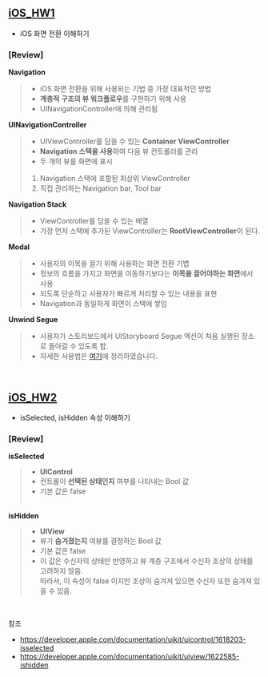 ## [iOS_HW1](https://github.com/kyeahen/SOPT_23_iOS/tree/master/Seminar1/iOS_HW1)

- iOS 화면 전환 이해하기

### [Review]

**Navigation**
>- iOS 화면 전환을 위해 사용되는 기법 중 가장 대표적인 방법
>- **계층적 구조의 뷰 워크플로우**를 구현하기 위해 사용
>- UINavigationController에 의해 관리됨

**UINavigationController**
>- UIViewController를 담을 수 있는 **Container ViewController**
>- **Navigation 스택을 사용**하여 다음 뷰 컨트롤러를 관리
>- 두 개의 뷰를 화면에 표시
>  1. Navigation 스택에 포함된 최상위 ViewController
>  2. 직접 관리하는 Navigation bar, Tool bar

**Navigation Stack**
>- ViewController를 담을 수 있는 배열
>- 가장 먼저 스택에 추가된 ViewController는 **RootViewController**이 된다.

**Modal**
>- 사용자의 이목을 끌기 위해 사용하는 화면 전환 기볍
>- 정보의 흐름을 가지고 화면을 이동하기보다는 **이목을 끌어야하는 화면**에서 사용
>- 되도록 단순하고 사용자가 빠르게 처리할 수 있는 내용을 표현
>- Navigation과 동일하게 화면이 스택에 쌓임

**Unwind Segue**
>- 사용자가 스토리보드에서 UIStoryboard Segue 엑션이 처음 실행된 장소로 돌아갈 수 있도록 함.
>- 자세한 사용법은 [여기](https://medium.com/@kyeahen/ios-unwind-segue-in-swift-e8ff0e7fbbcd)에 정리하였습니다.

<br>

## [iOS_HW2](https://github.com/kyeahen/SOPT_23_iOS/tree/master/Seminar1/iOS_HW2)

- isSelected, isHidden 속성 이해하기

### [Review]

**isSelected**
>- **UIControl**
>- 컨트롤이 **선택된 상태인지** 여부를 나타내는 Bool 값
>- 기본 값은 false <br><br>

**isHidden**
>- **UIView**
>- 뷰가 **숨겨졌는지** 여뷰를 결정하는 Bool 값
>- 기본 값은 false
>- 이 값은 수신자의 상태만 반영하고 뷰 계층 구조에서 수신자 조상의 상태를 고려하지 않음. <br>
> 따라서, 이 속성이 false 이지만 조상이 숨겨져 있으면 수신자 또한 숨겨져 있을 수 있음.

<br>

참조 
- https://developer.apple.com/documentation/uikit/uicontrol/1618203-isselected
- https://developer.apple.com/documentation/uikit/uiview/1622585-ishidden




